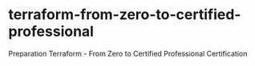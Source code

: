 # terraform-from-zero-to-certified-professional
Preparation Terraform - From Zero to Certified Professional Certification

